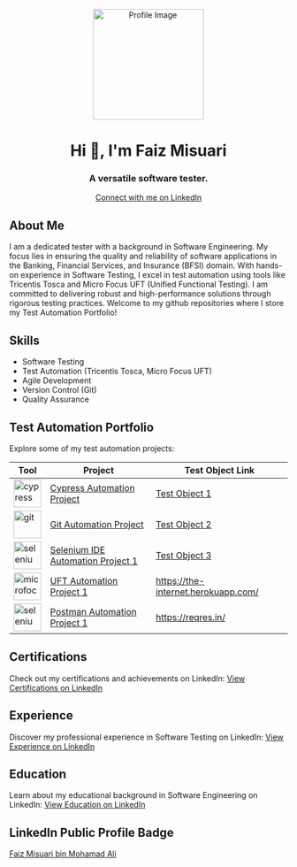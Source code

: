 <div align="center">
    <img src="https://avatars.githubusercontent.com/u/64678136?s=400&u=5f4608205b1b720e46249663dbb00d281d79700e&v=4" alt="Profile Image" width="200" height="200">
    <h1>Hi 👋, I'm Faiz Misuari</h1>
    <h3>A versatile software tester.</h3>
    <a href="https://www.linkedin.com/in/faizmisuari/">Connect with me on LinkedIn</a>
</div>

<h2>About Me</h2>
<p>
    I am a dedicated tester with a background in Software Engineering. My focus lies in ensuring the quality and reliability of software applications in the Banking, Financial Services, and Insurance (BFSI) domain.
    With hands-on experience in Software Testing, I excel in test automation using tools like Tricentis Tosca and Micro Focus UFT (Unified Functional Testing). I am committed to delivering robust and high-performance solutions through rigorous testing practices. Welcome to my github repositories where I store my Test Automation Portfolio!
</p>

<h2>Skills</h2>
<ul>
    <li>Software Testing</li>
    <li>Test Automation (Tricentis Tosca, Micro Focus UFT)</li>
    <li>Agile Development</li>
    <li>Version Control (Git)</li>
    <li>Quality Assurance</li>
    <!-- Add more skills -->
</ul>

<h2>Test Automation Portfolio</h2>
<p>
    Explore some of my test automation projects:
    <!-- Add project descriptions and links here -->
<table>
    <thead>
        <tr>
            <th>Tool</th>
            <th>Project</th>
            <th>Test Object Link</th>
        </tr>
    </thead>
    <tbody>
        <tr>
            <td>
                <a href="https://www.cypress.io" target="_blank" rel="noreferrer">
                    <img src="https://raw.githubusercontent.com/simple-icons/simple-icons/6e46ec1fc23b60c8fd0d2f2ff46db82e16dbd75f/icons/cypress.svg" alt="cypress" width="50" height="50">
                </a>
            </td>
            <td>
                <a href="https://github.com/yourusername/cypress-project">Cypress Automation Project</a>
            </td>
            <td>
                <a href="https://example.com/test-object-1">Test Object 1</a>
            </td>
        </tr>
        <tr>
            <td>
                <a href="https://git-scm.com/" target="_blank" rel="noreferrer">
                    <img src="https://www.vectorlogo.zone/logos/git-scm/git-scm-icon.svg" alt="git" width="50" height="50">
                </a>
            </td>
            <td>
                <a href="https://github.com/yourusername/git-project">Git Automation Project</a>
            </td>
            <td>
                <a href="https://example.com/test-object-2">Test Object 2</a>
            </td>
        </tr>
        <tr>
            <td>
                <a href="https://www.selenium.dev" target="_blank" rel="noreferrer">
                    <img src="https://www.selenium.dev/selenium-ide/img/selenium-ide128.png" alt="selenium-ide" width="50" height="50">
                </a>
            </td>
            <td>
                <a href="https://faizmisuari.github.io/TAP-SeleniumIDE/">Selenium IDE Automation Project 1</a>
            </td>
            <td>
                <a href="https://example.com/test-object-3">Test Object 3</a>
            </td>
        </tr>
        <tr>
            <td>
                <a href="https://www.microfocus.com/en-us/products/uft-one/overview" target="_blank" rel="noreferrer">
                    <img src="https://pnx-assets-prod.s3.amazonaws.com/2023-05/image-1200.png" alt="microfocus-uft" width="50" height="50">
                </a>
            </td>
            <td>
                <a href="https://faizmisuari.github.io/TAP-UFT1/">UFT Automation Project 1</a>
            </td>
            <td>
                <a href="https://the-internet.herokuapp.com/">https://the-internet.herokuapp.com/</a>
            </td>
        </tr>
        <tr>
            <td>
                <a href="https://www.selenium.dev" target="_blank" rel="noreferrer">
                    <img src="https://cdn.cookielaw.org/logos/70564414-548a-4286-8ad7-04d95b172a08/e26443c0-68d1-47c8-b8fc-9bc765da2e95/3a159462-db70-43cf-a27d-f602a6baed44/pm-logo-horiz.png" alt="selenium-ide" width="50" height="50">
                </a>
            </td>
            <td>
                <a href="https://faizmisuari.github.io/TAP-Postman1/">Postman Automation Project 1</a>
            </td>
            <td>
                <a href="https://reqres.in/">https://reqres.in/</a>
            </td>
        </tr>
        <!-- Add more rows for additional projects -->
    </tbody>
</table>


<h2>Certifications</h2>
<p>
    Check out my certifications and achievements on LinkedIn:
    <a href="https://www.linkedin.com/in/faizmisuari/#licenses_and_certifications">View Certifications on LinkedIn</a>
</p>

<h2>Experience</h2>
<p>
    Discover my professional experience in Software Testing on LinkedIn:
    <a href="https://www.linkedin.com/in/faizmisuari/#experience">View Experience on LinkedIn</a>
</p>

<h2>Education</h2>
<p>
    Learn about my educational background in Software Engineering on LinkedIn:
    <a href="https://www.linkedin.com/in/faizmisuari/#education">View Education on LinkedIn</a>
</p>

<h2>LinkedIn Public Profile Badge</h2>
<div class="badge-base LI-profile-badge" data-locale="en_US" data-size="large" data-theme="light" data-type="VERTICAL" data-vanity="faizmisuari" data-version="v1"><a class="badge-base__link LI-simple-link" href="https://my.linkedin.com/in/faizmisuari?trk=profile-badge">Faiz Misuari bin Mohamad Ali</a></div>
